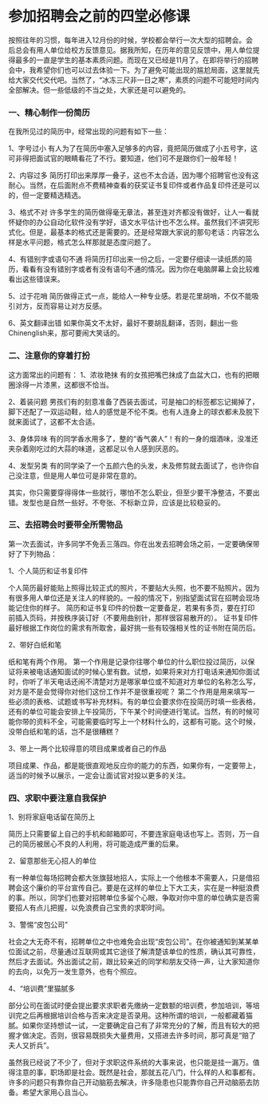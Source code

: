 # 参加招聘会之前的四堂必修课

按照往年的习惯，每年进入12月份的时候，学校都会举行一次大型的招聘会。会后总会有用人单位给校方反馈意见。据我所知，在历年的意见反馈中，用人单位提得最多的一直是学生的基本素质问题。而现在又已经是11月了。在即将举行的招聘会中，我希望你们也可以过去体验一下。为了避免可能出现的尴尬局面，这里就先给大家交代交代吧。当然了，“冰冻三尺非一日之寒”，素质的问题不可能短时间内全部解决。但一些低级的不当之处，大家还是可以避免的。
 
### 一、精心制作一份简历
 
在我所见过的简历中，经常出现的问题有如下一些：
 
1、字号过小
有人为了在简历中塞入足够多的内容，竟把简历做成了小五号字，这可非得把面试官的眼睛看花了不行。要知道，他们可不是跟你们一般年轻！
 
2、内容过多
简历打印出来厚厚一叠子，这也不太合适，因为哪个招聘官也没有这耐心。当然，在后面附点不费精神查看的获奖证书复印件或者作品复印件还是可以的，但一定要精选精选。
 
3、格式不对
许多学生的简历做得毫无章法，甚至连对齐都没有做好，让人一看就怀疑你的办公自动化软件没有学好，语文水平估计也不怎么样。虽然我们不讲究形式化。但是，最基本的格式还是需要的。还是经常跟大家说的那句老话：内容怎么样是水平问题，格式怎么样那就是态度问题了。
 
4、有错别字或语句不通
将简历打印出来一份之后，一定要仔细读一读纸质的简历，看看有没有错别字或者有没有语句不通的情况。因为你在电脑屏幕上会比较难看出这些错误来。
 
5、过于花哨
简历做得正式一点，能给人一种专业感。若是花里胡哨，不仅不能吸引对方，反而容易让对方反感。
 
6、英文翻译出错
如果你英文不太好，最好不要胡乱翻译，否则，翻出一些Chinenglish来，那可要闹大笑话的。
 
### 二、注意你的穿着打扮
 
这方面常出的问题有：
1、浓妆艳抹
有的女孩把嘴巴抹成了血盆大口，也有的把眼圈涂得一片漆黑，这都很不恰当。
 
2、着装问题
男孩们有的刻意准备了西装去面试，可是袖口的标签都忘记揭掉了，脚下还配了一双运动鞋，给人的感觉是不伦不类。也有人连身上的球衣都未及脱下就来面试了，这都不太合适。
 
3、身体异味
有的同学香水用多了，整的“香气袭人”！有的一身的烟酒味，没准还夹杂着刚吃过的大蒜的味道，这都足以令人感到厌恶的。
 
4、发型另类
有的同学染了一个五颜六色的头发，未及修剪就去面试了，也许你自己没注意，但是用人单位可是非常在意的。
 
其实，你只需要穿得得体一些就行，哪怕不怎么职业，但至少要干净整洁，不要出错。发型也是自然一些好。不夸张、不标新立异，应该是比较稳妥的。

### 三、去招聘会时要带全所需物品
 
第一次去面试，许多同学不免丢三落四。你在出发去招聘会场之前，一定要确保带好了下列物品：
 
1、个人简历和证书复印件
 
个人简历最好能贴上照得比较正式的照片，不要贴大头照，也不要不贴照片。因为有很多用人单位还是关注人的样貌的。一般的情况下，别指望面试官在招聘会现场能记住你的样子。
简历和证书复印件的份数一定要备足，若果有多页，要在打印前插入页码，并按秩序装订好（不要用曲别针，那样很容易散开的）。
证书复印件最好根据工作岗位的需求有所取舍，最好挑一些有较强相关性的证书附在简历后。
 
2、带好白纸和笔
 
纸和笔有两个作用。
第一个作用是记录你往哪个单位的什么职位投过简历，以保证将来被电话通知面试的时候心里有数。试想，如果将来对方打电话来通知你面试时，你听了半天电话还闹不清楚对方是哪家单位或不知道对方单位的名称怎么写，对方是不是会觉得你对他们这份工作并不是很重视呢？
第二个作用是用来填写一些必须的表格、试题或书写补充材料。有的单位会要求你在投简历时填一些表格，还有的单位可能会安排上午投简历，下午某个时间便进行笔试。当然，有的时候可能你带的资料不全，可能需要临时写上一个材料什么的，这都有可能。这个时候，没带白纸和笔的话，岂不是很糟糕？
 
3、带上一两个比较得意的项目成果或者自己的作品
 
项目成果、作品，都是能很直观地反应你的能力的东西，如果你有，一定要带上，适当的时候予以展示，一定会让面试官对投以更多的关注。
 
### 四、求职中要注意自我保护
 
1、别将家庭电话留在简历上
 
简历上只需要留上自己的手机和邮箱即可，不要连家庭电话也写上。否则，万一自己的简历被居心不良的人利用，将可能造成严重的后果。
 
2、留意那些无心招人的单位
 
有一种单位每场招聘会都大张旗鼓地招人，实际上一个他根本不需要人，只是借招聘会这个廉价的平台宣传自己。要是在这样的单位上下大工夫，实在是一种挺浪费的事。所以，同学们也要对招聘单位多留个心眼，争取对你中意的单位确实是否需要招人有点儿把握，以免浪费自己宝贵的求职时间。
 
3、警惕“皮包公司”
 
社会之大无奇不有，招聘单位之中也难免会出现“皮包公司”。在你被通知到某某单位面试之前，尽量通过互联网或其它途径了解清楚该单位的性质，确认其可靠性，然后才去面试。外出面试之前，跟比较亲近的同学和朋友交待一声，让大家知道你的去向，以免万一发生意外，也有个照应。
 
4、“培训费”里猫腻多
 
部分公司在面试时便会提出要求求职者先缴纳一定数额的培训费，参加培训，等培训完之后再根据培训合格与否来决定是否录用。这种所谓的培训，一般都藏着猫腻。如果你坚持想试一试，一定要确定自己有了非常充分的了解，而且有较大的把握才做决定。否则，很容易既损失大量费用，又搭进去许多时间，那可真是“赔了夫人又折兵”。
 
虽然我已经说了不少了，但对于求职这件系统的大事来说，也只能是挂一漏万。值得注意的事，职场即是社会。既然是社会，那就五花八门，什么样的人和事都有。许多的问题只有靠你自己开动脑筋去解决，许多隐患也只能靠你自己开动脑筋去防备。希望大家用心且当心。